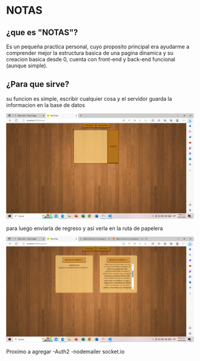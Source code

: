 # NOTAS
## ¿que es "NOTAS"?
Es un pequeña practica personal, cuyo proposito principal era ayudarme a comprender mejor la estructura basica de una pagina dinamica y su creacion basica desde 0, cuenta con front-end y back-end funcional (aunque simple).
## ¿Para que sirve?
su funcion es simple, escribir cualquier cosa y el servidor guarda la informacion en la base de datos

![muestra](capturas/Captura488.png)

para luego enviarla de regreso y así verla en la ruta de papelera

![muestra2](capturas/Captura492.png)

Proximo a agregar
-Auth2
-nodemailer
socket.io
